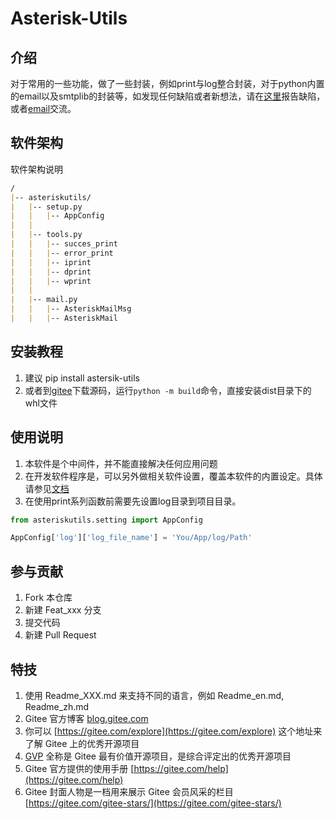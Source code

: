 # Asterisk-Utils

## 介绍

对于常用的一些功能，做了一些封装，例如print与log整合封装，对于python内置的email以及smtplib的封装等，如发现任何缺陷或者新想法，请在[这里](https://gitee.com/zhangxin_1/asterisk-utils/issues)报告缺陷，或者[email](mailto:geoshan@163.com)交流。

## 软件架构

软件架构说明

```markdown
/
|-- asteriskutils/
|   |-- setup.py
|   |   |-- AppConfig
|   |
|   |-- tools.py
|   |   |-- succes_print
|   |   |-- error_print
|   |   |-- iprint
|   |   |-- dprint
|   |   |-- wprint
|   |
|   |-- mail.py
|   |   |-- AsteriskMailMsg
|   |   |-- AsteriskMail
```

## 安装教程

1. 建议 pip install astersik-utils
2. 或者到[gitee](https://gitee.com/zhangxin_1/asterisk-utils)下载源码，运行`python -m build`命令，直接安装dist目录下的whl文件

## 使用说明

1. 本软件是个中间件，并不能直接解决任何应用问题
2. 在开发软件程序是，可以另外做相关软件设置，覆盖本软件的内置设定。具体请参见[文档](https://e.gitee.com/zhangxin_1/repos/zhangxin_1/asterisk-utils/blob/master/docs/documentation.md)
3. 在使用print系列函数前需要先设置log目录到项目目录。

```python
from asteriskutils.setting import AppConfig

AppConfig['log']['log_file_name'] = 'You/App/log/Path'
```

## 参与贡献

1. Fork 本仓库
2. 新建 Feat_xxx 分支
3. 提交代码
4. 新建 Pull Request

## 特技

1. 使用 Readme\_XXX.md 来支持不同的语言，例如 Readme\_en.md, Readme\_zh.md
2. Gitee 官方博客 [blog.gitee.com](https://blog.gitee.com)
3. 你可以 [https://gitee.com/explore](https://gitee.com/explore) 这个地址来了解 Gitee 上的优秀开源项目
4. [GVP](https://gitee.com/gvp) 全称是 Gitee 最有价值开源项目，是综合评定出的优秀开源项目
5. Gitee 官方提供的使用手册 [https://gitee.com/help](https://gitee.com/help)
6. Gitee 封面人物是一档用来展示 Gitee 会员风采的栏目 [https://gitee.com/gitee-stars/](https://gitee.com/gitee-stars/)

